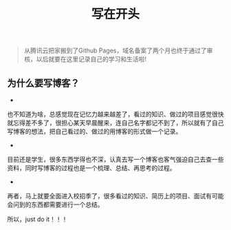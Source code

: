 ﻿---
title: 写在开头
---
> 从腾讯云把家搬到了Github Pages，域名备案了两个月也终于通过了审核，以后就要在这里记录自己的学习和生活啦!

## 为什么要写博客？

 - 

也不知道为啥，总感觉现在记忆力越来越差了，看过的知识、做过的项目感觉很快就忘得差不多了，很担心某天早晨醒来，连自己名字都记不到了，所以就有了自己写博客的想法，把自己看过的、做过的用博客的形式做一个记录。

 - 
目前还是学生，很多东西学得也不深，认真去写一个博客也客气强迫自己去查一些资料，同时写博客的过程也是一个梳理、总结、再思考的过程。

 - 
再者，马上就要全面进入校招季了，很多看过的知识、简历上的项目、面试有可能会问到的东西都需要进行一个总结。

所以，just do it！！！
